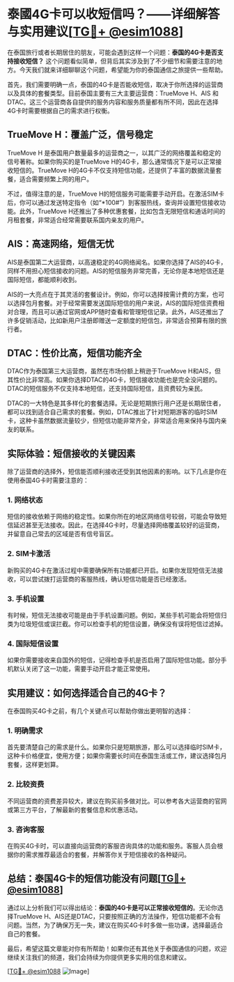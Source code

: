 # 泰國4G卡可以收短信吗？——详细解答与实用建议[[TG💪+ @esim1088](https://t.me/s/esim1088)]

在泰国旅行或者长期居住的朋友，可能会遇到这样一个问题：**泰国的4G卡是否支持接收短信？** 这个问题看似简单，但背后其实涉及到了不少细节和需要注意的地方。今天我们就来详细聊聊这个问题，希望能为你的泰国通信之旅提供一些帮助。

首先，我们需要明确一点，泰国的4G卡是否能收短信，取决于你所选择的运营商以及具体的套餐类型。目前泰国主要有三大主要运营商：TrueMove H、AIS 和 DTAC。这三个运营商各自提供的服务内容和服务质量都有所不同，因此在选择4G卡时需要根据自己的需求进行权衡。

## TrueMove H：覆盖广泛，信号稳定

TrueMove H 是泰国用户数量最多的运营商之一，以其广泛的网络覆盖和稳定的信号著称。如果你购买的是TrueMove H的4G卡，那么通常情况下是可以正常接收短信的。TrueMove H的4G卡不仅支持短信功能，还提供了丰富的数据流量套餐，适合需要频繁上网的用户。

不过，值得注意的是，TrueMove H的短信服务可能需要手动开启。在激活SIM卡后，你可以通过发送特定指令（如“*100#”）到客服热线，查询并设置短信接收功能。此外，TrueMove H还推出了多种优惠套餐，比如包含无限短信和通话时间的月租套餐，非常适合经常需要联系国内亲友的用户。

## AIS：高速网络，短信无忧

AIS是泰国第二大运营商，以高速稳定的4G网络闻名。如果你选择了AIS的4G卡，同样不用担心短信接收的问题。AIS的短信服务非常完善，无论你是本地短信还是国际短信，都能顺利收到。

AIS的一大亮点在于其灵活的套餐设计。例如，你可以选择按需计费的方案，也可以选择包月套餐。对于经常需要发送国际短信的用户来说，AIS的国际短信资费相对合理，而且可以通过官网或APP随时查看和管理短信记录。此外，AIS还推出了许多促销活动，比如新用户注册即赠送一定额度的短信包，非常适合预算有限的旅行者。

## DTAC：性价比高，短信功能齐全

DTAC作为泰国第三大运营商，虽然在市场份额上稍逊于TrueMove H和AIS，但其性价比非常高。如果你选择DTAC的4G卡，短信接收功能也是完全没问题的。DTAC的短信服务不仅支持本地短信，还支持国际短信，且资费较为亲民。

DTAC的一大特色是其多样化的套餐选择。无论是短期旅行用户还是长期居住者，都可以找到适合自己需求的套餐。例如，DTAC推出了针对短期游客的临时SIM卡，这种卡虽然数据流量较少，但短信功能非常齐全，非常适合用来保持与国内亲友的联系。

## 实际体验：短信接收的关键因素

除了运营商的选择外，短信能否顺利接收还受到其他因素的影响。以下几点是你在使用泰国4G卡时需要注意的：

### 1. **网络状态**
   短信的接收依赖于网络的稳定性。如果你所在的地区网络信号较弱，可能会导致短信延迟甚至无法接收。因此，在选择4G卡时，尽量选择网络覆盖较好的运营商，并留意自己常去的区域是否有信号盲区。

### 2. **SIM卡激活**
   新购买的4G卡在激活过程中需要确保所有功能都已开启。如果你发现短信无法接收，可以尝试拨打运营商的客服热线，确认短信功能是否已经激活。

### 3. **手机设置**
   有时候，短信无法接收可能是由于手机设置问题。例如，某些手机可能会将短信归类为垃圾短信或误拦截。你可以检查手机的短信设置，确保没有误将短信过滤掉。

### 4. **国际短信设置**
   如果你需要接收来自国外的短信，记得检查手机是否启用了国际短信功能。部分手机默认关闭了这一功能，需要手动开启才能正常使用。

## 实用建议：如何选择适合自己的4G卡？

在泰国购买4G卡之前，有几个关键点可以帮助你做出更明智的选择：

### 1. **明确需求**
   首先要清楚自己的需求是什么。如果你只是短期旅游，那么可以选择临时SIM卡，这种卡价格便宜，使用方便；如果你需要长时间在泰国生活或工作，建议选择包月套餐，这样更划算。

### 2. **比较资费**
   不同运营商的资费差异较大，建议在购买前多做对比。可以参考各大运营商的官网或第三方平台，了解最新的套餐信息和优惠活动。

### 3. **咨询客服**
   在购买4G卡时，可以直接向运营商的客服咨询具体的功能和服务。客服人员会根据你的需求推荐最适合的套餐，并解答你关于短信接收的各种疑问。

## 总结：泰国4G卡的短信功能没有问题[[TG💪+ @esim1088](https://t.me/s/esim1088)]

通过以上分析我们可以得出结论：**泰国的4G卡是可以正常接收短信的**。无论你选择TrueMove H、AIS还是DTAC，只要按照正确的方法操作，短信功能都不会有问题。当然，为了确保万无一失，建议在购买4G卡时多做一些功课，选择最适合自己的套餐。

最后，希望这篇文章能对你有所帮助！如果你还有其他关于泰国通信的问题，欢迎继续关注我们的频道，我们会持续为你提供更多实用的信息和建议。

[[TG💪+ @esim1088](https://t.me/s/esim1088) ![Image](https://i.postimg.cc/4NQfJmqS/Snipaste-2025-05-13-00-14-12.png)]